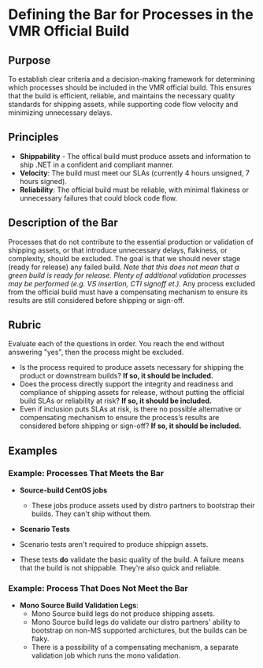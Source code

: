 # Defining the Bar for Processes in the VMR Official Build

## Purpose

To establish clear criteria and a decision-making framework for determining which processes should be included in the VMR official build. This ensures that the build is efficient, reliable, and maintains the necessary quality standards for shipping assets, while supporting code flow velocity and minimizing unnecessary delays.

## Principles

- **Shippability** - The offical build must produce assets and information to ship .NET in a confident and compliant manner.
- **Velocity**: The build must meet our SLAs (currently 4 hours unsigned, 7 hours signed).
- **Reliability**: The official build must be reliable, with minimal flakiness or unnecessary failures that could block code flow.

## Description of the Bar

Processes that do not contribute to the essential production or validation of shipping assets, or that introduce unnecessary delays, flakiness, or complexity, should be excluded. The goal is that we should never stage (ready for release) any failed build. *Note that this does not mean that a green build is ready for release. Plenty of additional validation processes may be performed (e.g. VS insertion, CTI signoff et.)*. Any process excluded from the official build must have a compensating mechanism to ensure its results are still considered before shipping or sign-off.

## Rubric

Evaluate each of the questions in order. You reach the end without answering "yes", then the process might be excluded.

- Is the process required to produce assets necessary for shipping the product or downstream builds? **If so, it should be included.**
- Does the process directly support the integrity and readiness and compliance of shipping assets for release, without putting the official build SLAs or reliability at risk? **If so, it should be included.**
- Even if inclusion puts SLAs at risk, is there no possible alternative or compensating mechanism to ensure the process’s results are considered before shipping or sign-off?  **If so, it should be included.**

## Examples

### Example: Processes That Meets the Bar

- **Source-build CentOS jobs**
  - These jobs produce assets used by distro partners to bootstrap their builds. They can't ship without them.

- **Scenario Tests**
 - Scenario tests aren't required to produce shippign assets.
 - These tests **do** validate the basic quality of the build. A failure means that the build is not shippable. They're also quick and reliable.


### Example: Process That Does Not Meet the Bar

- **Mono Source Build Validation Legs**:
  - Mono Source build legs do not produce shipping assets.
  - Mono Source build legs do validate our distro partners' ability to bootstrap on non-MS supported archictures, but the builds can be flaky.
  - There is a possibility of a compensating mechanism, a separate validation job which runs the mono validation.
